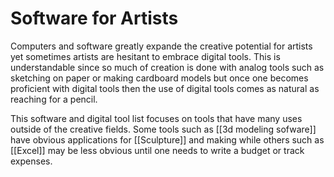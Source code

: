 # Software for Artists
Computers and software greatly expande the creative potential for artists yet sometimes artists are hesitant to embrace digital tools. This is understandable since so much of creation is done with analog tools such as sketching on paper or making cardboard models but once one becomes proficient with digital tools then the use of digital tools comes as natural as reaching for a pencil.

This software and digital tool list focuses on tools that have many uses outside of the creative fields. Some tools such as [[3d modeling sofware]]  have obvious applications for [[Sculpture]] and making while others such as [[Excel]] may be less obvious until one needs to write a budget or track expenses.



